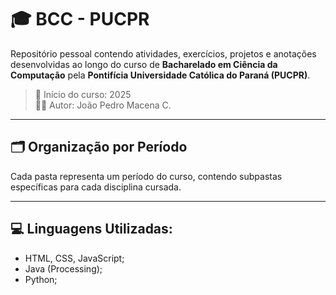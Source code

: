 # 🎓 BCC - PUCPR

Repositório pessoal contendo atividades, exercícios, projetos e anotações desenvolvidas ao longo do curso de **Bacharelado em Ciência da Computação** pela **Pontifícia Universidade Católica do Paraná (PUCPR)**.

> 📍 Início do curso: 2025  
> 👨‍💻 Autor: João Pedro Macena C.

---

## 🗂️ Organização por Período

Cada pasta representa um período do curso, contendo subpastas específicas para cada disciplina cursada.

---

## 💻 Linguagens Utilizadas:
- HTML, CSS, JavaScript;
- Java (Processing);
- Python;
